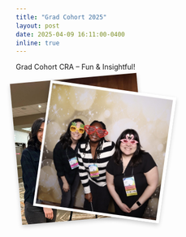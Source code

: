 ```yaml
---
title: "Grad Cohort 2025"
layout: post
date: 2025-04-09 16:11:00-0400
inline: true
---
```

Grad Cohort CRA – Fun & Insightful!

<div class="row" style="margin-top: 10px;">
  <div class="col-sm-4">
    <div class="photo-stack-wrapper">
      <div class="photo-stack">
        <img src="/assets/img/GC-1.jpg" alt="Photo 1" class="stacked-img img1">
        <img src="/assets/img/GC-2.JPG" alt="Photo 2" class="stacked-img img2">
      </div>
    </div>
  </div>
</div>

<style>
.photo-stack-wrapper {
  max-width: 250px;
  height: 350px;
  position: relative;
}

.photo-stack {
  position: relative;
  width: 100%;
  height: 100%;
}

.stacked-img {
  width: 100%;
  height: auto;
  position: absolute;
  transition: transform 0.3s ease;
  box-shadow: 0 4px 8px rgba(0, 0, 0, 0.2);
}

.img1 {
  transform: rotate(-5deg);
  z-index: 1;
}

.img2 {
  transform: rotate(8deg);
  left: 50px;
  top: 20px;
  z-index: 2;
}
</style>
